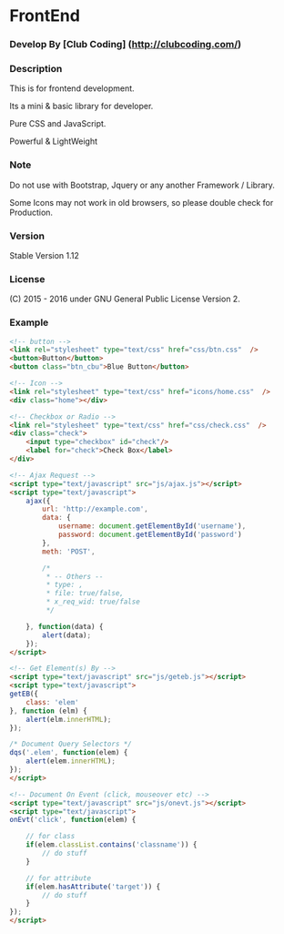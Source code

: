 # FrontEnd

### Develop By [Club Coding] (http://clubcoding.com/)

### Description
This is for frontend development.

Its a mini & basic library for developer.

Pure CSS and JavaScript.

Powerful & LightWeight

### Note
Do not use with Bootstrap, Jquery or any another Framework / Library.

Some Icons may not work in old browsers, so please double check for Production.

### Version
Stable Version 1.12

### License
(C) 2015 - 2016
under GNU General Public License Version 2.

### Example
```html
<!-- button -->
<link rel="stylesheet" type="text/css" href="css/btn.css"  />
<button>Button</button>
<button class="btn_cbu">Blue Button</button>

<!-- Icon -->
<link rel="stylesheet" type="text/css" href="icons/home.css"  />
<div class="home"></div>

<!-- Checkbox or Radio -->
<link rel="stylesheet" type="text/css" href="css/check.css"  />
<div class="check">
    <input type="checkbox" id="check"/>
    <label for="check">Check Box</label>
</div>

<!-- Ajax Request -->
<script type="text/javascript" src="js/ajax.js"></script>
<script type="text/javascript">
	ajax({
		url: 'http://example.com',
		data: {
			username: document.getElementById('username'),
			password: document.getElementById('password')
		},
		meth: 'POST',

		/*
		 * -- Others --
		 * type: ,
		 * file: true/false,
		 * x_req_wid: true/false
		 */

	}, function(data) {
		alert(data);
	});
</script>

<!-- Get Element(s) By -->
<script type="text/javascript" src="js/geteb.js"></script>
<script type="text/javascript">
getEB({
    class: 'elem'
}, function (elm) {
    alert(elm.innerHTML);
});

/* Document Query Selectors */
dqs('.elem', function(elem) {
    alert(elem.innerHTML);
});
</script>

<!-- Document On Event (click, mouseover etc) -->
<script type="text/javascript" src="js/onevt.js"></script>
<script type="text/javascript">
onEvt('click', function(elem) {

    // for class
    if(elem.classList.contains('classname')) {
        // do stuff
    }

    // for attribute
    if(elem.hasAttribute('target')) {
        // do stuff
    }
});
</script>
```